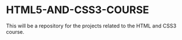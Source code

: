 # HTML5-AND-CSS3-COURSE
This will be a repository for the projects related to the HTML and CSS3 course.
